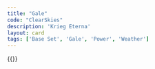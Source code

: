 ```yaml
---
title: "Gale"
code: "ClearSkies"
description: 'Krieg Eterna'
layout: card
tags: ['Base Set', 'Gale', 'Power', 'Weather']
---
```

{{<card-detail-page title="ClearSkies" artwork="The Birth of Venus by Sandro Botticelli (1485)" />}}